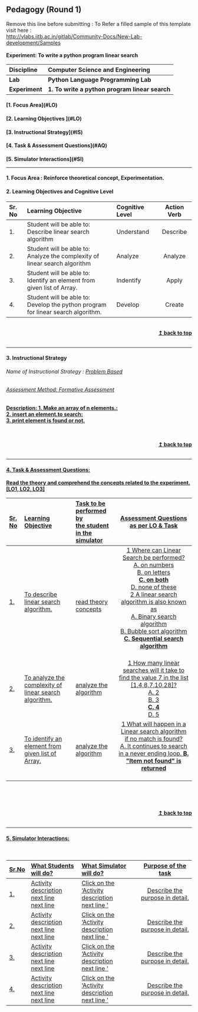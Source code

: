 ## Pedagogy (Round 1)
<p align="center">

Remove this line before submitting : To Refer a filled sample of this template visit here : <br> http://vlabs.iitb.ac.in/gitlab/Community-Docs/New-Lab-development/Samples
<br>
<br>
<b> Experiment: To write a python program linear search  <a name="top"></a> <br>
</p>

<b>Discipline | <b>Computer Science and Engineering
:--|:--|
<b> Lab | <b> Python Language Programming Lab
<b> Experiment|     <b> 1. To write a python program linear search </b>


<h4> [1. Focus Area](#LO)
<h4> [2. Learning Objectives ](#LO)
<h4> [3. Instructional Strategy](#IS)
<h4> [4. Task & Assessment Questions](#AQ)
<h4> [5. Simulator Interactions](#SI)
<hr>

<a name="LO"></a>
#### 1. Focus Area : Reinforce theoretical concept, Experimentation.

#### 2. Learning Objectives and Cognitive Level


Sr. No |	Learning Objective	| Cognitive Level | Action Verb
:--|:--|:--|:-:
1.| Student will be able to: <br>Describe linear search algorithm <br>  | Understand | Describe
2.| Student will be able to: <br>Analyze the complexity of linear search algorithm <br>  | Analyze | Analyze
3.| Student will be able to: <br>Identify an element from given list of Array. <br>  | Indentify | Apply
4.| Student will be able to: <br>Develop the python program for linear search algorithm. <br>  | Develop | Create



<br/>
<div align="right">
    <b><a href="#top">↥ back to top</a></b>
</div>
<br/>
<hr>

<a name="IS"></a>
#### 3. Instructional Strategy
###### Name of Instructional Strategy  :    <u> Problem Based
###### Assessment Method: Formative Assessment

<u> <b>Description: </b>1. Make an array of n elements.: </u><br>
<u> <b></b>2. insert an element.to search: </u><br>
<u> <b> </b>3. print element is found or not.  </u><br>
<br>
 

<br/>
<div align="right">
    <b><a href="#top">↥ back to top</a></b>
</div>
<br/>
<hr>

<a name="AQ"></a>
#### 4. Task & Assessment Questions:

Read the theory and comprehend the concepts related to the experiment. [LO1, LO2, LO3]
<br>

Sr. No |	Learning Objective	| Task to be performed by <br> the student  in the simulator | Assessment Questions as per LO & Task
:--|:--|:--|:-:
1.| To describe linear search algorithm. | <br> read theory concepts | 1 Where can Linear Search be performed? <br> A. on numbers <br> B. on letters <br> <b>C. on both </b> <br>  D. none of these  <br>2 A linear search algorithm is also known as <br> A. Binary search algorithm <br> B. Bubble sort algorithm <br> <b> C. Sequential search algorithm <br> </b>  <br>
2.| To analyze the complexity of linear search algorithm. | analyze the algorithm <br> | 1 How many linear searches will it take to find the value 7 in the list [1,4,8,7,10,28]? <br> A. 2 <br> B. 3 <br> <b> C. 4 </b> <br>  D. 5  <br> 
3.| To identify an element from given list of Array. | analyze the algorithm <br> | 1 What will happen in a Linear search algorithm if no match is found? <br> A. It continues to search in a never ending loop.  <b> B. "Item not found" is returned </b> <br>   <br> 




 <br>

 <u>  <u>
<br/>
<div align="right">
    <b><a href="#top">↥ back to top</a></b>
</div>
<br/>
<hr>

<a name="SI"></a>

#### 5. Simulator Interactions:
<br>

Sr.No | What Students will do? |	What Simulator will do?	| Purpose of the task
:--|:--|:--|:--:
1.| Activity description <br> next line <br> next line | Click on the ‘Activity description <br> next line  '  | Describe the purpose in detail.
2.| Activity description <br> next line <br> next line | Click on the ‘Activity description <br> next line  '  | Describe the purpose in detail.
3.| Activity description <br> next line <br> next line | Click on the ‘Activity description <br> next line  '  | Describe the purpose in detail.
4.| Activity description <br> next line <br> next line | Click on the ‘Activity description <br> next line  '  | Describe the purpose in detail.
